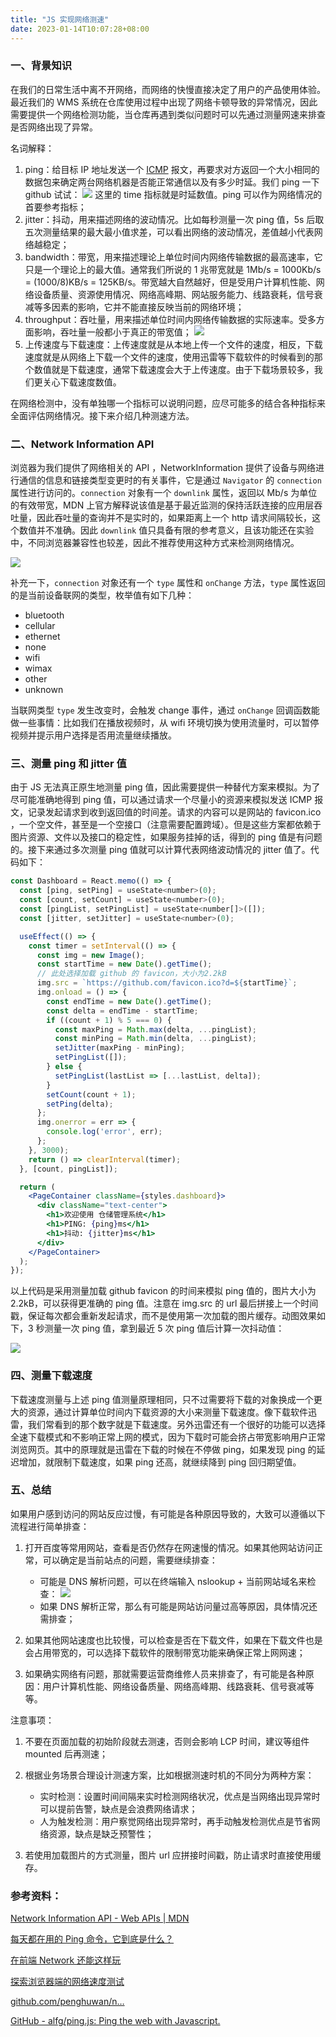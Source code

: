 ```yaml
---
title: "JS 实现网络测速"
date: 2023-01-14T10:07:28+08:00
---
```


### 一、背景知识

在我们的日常生活中离不开网络，而网络的快慢直接决定了用户的产品使用体验。最近我们的 WMS 系统在仓库使用过程中出现了网络卡顿导致的异常情况，因此需要提供一个网络检测功能，当仓库再遇到类似问题时可以先通过测量网速来排查是否网络出现了异常。

名词解释：

1. ping：给目标 IP 地址发送一个 [ICMP](https://baike.baidu.com/item/ICMP/572452) 报文，再要求对方返回一个大小相同的数据包来确定两台网络机器是否能正常通信以及有多少时延。我们 ping 一下 github 试试： ![](https://p3-juejin.byteimg.com/tos-cn-i-k3u1fbpfcp/7da981c3f1ba45d883079916e42608eb~tplv-k3u1fbpfcp-zoom-in-crop-mark:4536:0:0:0.awebp) 这里的 time 指标就是时延数值。ping 可以作为网络情况的首要参考指标；
2. jitter：抖动，用来描述网络的波动情况。比如每秒测量一次 ping 值，5s 后取五次测量结果的最大最小值求差，可以看出网络的波动情况，差值越小代表网络越稳定；
3. bandwidth：带宽，用来描述理论上单位时间内网络传输数据的最高速率，它只是一个理论上的最大值。通常我们所说的 1 兆带宽就是 1Mb/s = 1000Kb/s = (1000/8)KB/s = 125KB/s。带宽越大自然越好，但是受用户计算机性能、网络设备质量、资源使用情况、网络高峰期、网站服务能力、线路衰耗，信号衰减等多因素的影响，它并不能直接反映当前的网络环境；
4. throughput：吞吐量，用来描述单位时间内网络传输数据的实际速率。受多方面影响，吞吐量一般都小于真正的带宽值； ![](https://p3-juejin.byteimg.com/tos-cn-i-k3u1fbpfcp/9ec52b8bbcb44b64ab1ad8943010bcfa~tplv-k3u1fbpfcp-zoom-in-crop-mark:4536:0:0:0.awebp)
5. 上传速度与下载速度：上传速度就是从本地上传一个文件的速度，相反，下载速度就是从网络上下载一个文件的速度，使用迅雷等下载软件的时候看到的那个数值就是下载速度，通常下载速度会大于上传速度。由于下载场景较多，我们更关心下载速度数值。

在网络检测中，没有单独哪一个指标可以说明问题，应尽可能多的结合各种指标来全面评估网络情况。接下来介绍几种测速方法。

### 二、Network Information API

浏览器为我们提供了网络相关的 API ，NetworkInformation 提供了设备与网络进行通信的信息和链接类型变更时的有关事件，它是通过 `Navigator` 的 `connection` 属性进行访问的。`connection` 对象有一个 `downlink` 属性，返回以 Mb/s 为单位的有效带宽，MDN 上官方解释说该值是基于最近监测的保持活跃连接的应用层吞吐量，因此吞吐量的查询并不是实时的，如果距离上一个 http 请求间隔较长，这个数值并不准确。因此 `downlink` 值只具备有限的参考意义，且该功能还在实验中，不同浏览器兼容性也较差，因此不推荐使用这种方式来检测网络情况。

![](https://p3-juejin.byteimg.com/tos-cn-i-k3u1fbpfcp/ec3b960cddc5499e8a20e0ff41aad721~tplv-k3u1fbpfcp-zoom-in-crop-mark:4536:0:0:0.awebp)

补充一下，`connection` 对象还有一个 `type` 属性和 `onChange` 方法，`type` 属性返回的是当前设备联网的类型，枚举值有如下几种：

- bluetooth
- cellular
- ethernet
- none
- wifi
- wimax
- other
- unknown

当联网类型 `type` 发生改变时，会触发 change 事件，通过 `onChange` 回调函数能做一些事情：比如我们在播放视频时，从 wifi 环境切换为使用流量时，可以暂停视频并提示用户选择是否用流量继续播放。

### 三、测量 ping 和 jitter 值

由于 JS 无法真正原生地测量 ping 值，因此需要提供一种替代方案来模拟。为了尽可能准确地得到 ping 值，可以通过请求一个尽量小的资源来模拟发送 ICMP 报文，记录发起请求到收到返回值的时间差。请求的内容可以是网站的 favicon.ico ，一个空文件，甚至是一个空接口（注意需要配置跨域）。但是这些方案都依赖于图片资源、文件以及接口的稳定性，如果服务挂掉的话，得到的 ping 值是有问题的。接下来通过多次测量 ping 值就可以计算代表网络波动情况的 jitter 值了。代码如下：

```jsx
const Dashboard = React.memo(() => {
  const [ping, setPing] = useState<number>(0);
  const [count, setCount] = useState<number>(0);
  const [pingList, setPingList] = useState<number[]>([]);
  const [jitter, setJitter] = useState<number>(0);

  useEffect(() => {
    const timer = setInterval(() => {
      const img = new Image();
      const startTime = new Date().getTime();
      // 此处选择加载 github 的 favicon，大小为2.2kB
      img.src = `https://github.com/favicon.ico?d=${startTime}`;
      img.onload = () => {
        const endTime = new Date().getTime();
        const delta = endTime - startTime;
        if ((count + 1) % 5 === 0) {
          const maxPing = Math.max(delta, ...pingList);
          const minPing = Math.min(delta, ...pingList);
          setJitter(maxPing - minPing);
          setPingList([]);
        } else {
          setPingList(lastList => [...lastList, delta]);
        }
        setCount(count + 1);
        setPing(delta);
      };
      img.onerror = err => {
        console.log('error', err);
      };
    }, 3000);
    return () => clearInterval(timer);
  }, [count, pingList]);

  return (
    <PageContainer className={styles.dashboard}>
      <div className="text-center">
        <h1>欢迎使用 仓储管理系统</h1>
        <h1>PING: {ping}ms</h1>
        <h1>抖动: {jitter}ms</h1>
      </div>
    </PageContainer>
  );
});
```

以上代码是采用测量加载 github favicon 的时间来模拟 ping 值的，图片大小为 2.2kB，可以获得更准确的 ping 值。注意在 img.src 的 url 最后拼接上一个时间戳，保证每次都会重新发起请求，而不是使用第一次加载的图片缓存。动图效果如下，3 秒测量一次 ping 值，拿到最近 5 次 ping 值后计算一次抖动值：

![](https://p3-juejin.byteimg.com/tos-cn-i-k3u1fbpfcp/0d1e8fcc05cb4fd088e44d0c58bd38cf~tplv-k3u1fbpfcp-zoom-in-crop-mark:4536:0:0:0.awebp)

### 四、测量下载速度

下载速度测量与上述 ping 值测量原理相同，只不过需要将下载的对象换成一个更大的资源，通过计算单位时间内下载资源的大小来测量下载速度。像下载软件迅雷，我们常看到的那个数字就是下载速度。另外迅雷还有一个很好的功能可以选择全速下载模式和不影响正常上网的模式，因为下载时可能会挤占带宽影响用户正常浏览网页。其中的原理就是迅雷在下载的时候在不停做 ping，如果发现 ping 的延迟增加，就限制下载速度，如果 ping 还高，就继续降到 ping 回归期望值。

### 五、总结

如果用户感到访问的网站反应过慢，有可能是各种原因导致的，大致可以遵循以下流程进行简单排查：

1. 打开百度等常用网站，查看是否仍然存在网速慢的情况。如果其他网站访问正常，可以确定是当前站点的问题，需要继续排查：

   - 可能是 DNS 解析问题，可以在终端输入 nslookup + 当前网站域名来检查： ![](https://p3-juejin.byteimg.com/tos-cn-i-k3u1fbpfcp/2ef2b15f743c4a3bb7e2ba4f3591cf13~tplv-k3u1fbpfcp-zoom-in-crop-mark:4536:0:0:0.awebp)
   - 如果 DNS 解析正常，那么有可能是网站访问量过高等原因，具体情况还需排查；

2. 如果其他网站速度也比较慢，可以检查是否在下载文件，如果在下载文件也是会占用带宽的，可以选择下载软件的限制带宽功能来确保正常上网网速；
3. 如果确实网络有问题，那就需要运营商维修人员来排查了，有可能是各种原因：用户计算机性能、网络设备质量、网络高峰期、线路衰耗、信号衰减等等。

注意事项：

1. 不要在页面加载的初始阶段就去测速，否则会影响 LCP 时间，建议等组件 mounted 后再测速；
2. 根据业务场景合理设计测速方案，比如根据测速时机的不同分为两种方案：

   - 实时检测：设置时间间隔来实时检测网络状况，优点是当网络出现异常时可以提前告警，缺点是会浪费网络请求；
   - 人为触发检测：用户察觉网络出现异常时，再手动触发检测优点是节省网络资源，缺点是缺乏预警性；

3. 若使用加载图片的方式测量，图片 url 应拼接时间戳，防止请求时直接使用缓存。

### 参考资料：

[Network Information API - Web APIs | MDN](https://developer.mozilla.org/en-US/docs/Web/API/Network_Information_API)

[每天都在用的 Ping 命令，它到底是什么？](https://zhuanlan.zhihu.com/p/45110873)

[在前端 Network 还能这样玩](https://segmentfault.com/a/1190000021894327)

[探索浏览器端的网络速度测试](https://segmentfault.com/a/1190000038589149)

[github.com/penghuwan/n…](https://github.com/penghuwan/network-speed-test)

[GitHub - alfg/ping.js: Ping the web with Javascript.](https://github.com/alfg/ping.js#notes)
